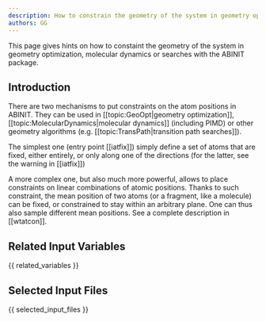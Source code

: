 ```yaml
---
description: How to constrain the geometry of the system in geometry optimization, molecular dynamics or searches
authors: GG
---
```

<!--- This is the source file for this topics. Can be edited. -->

This page gives hints on how to constaint the geometry of the system in geometry optimization, molecular
dynamics or searches with the ABINIT package.

## Introduction

There are two mechanisms to put constraints on the atom positions in ABINIT.
They can be used in [[topic:GeoOpt|geometry optimization]],
[[topic:MolecularDynamics|molecular dynamics]] (including PIMD) or other
geometry algorithms (e.g. [[topic:TransPath|transition path searches]]).

The simplest one (entry point [[iatfix]]) simply define a set of atoms that
are fixed, either entirely, or only along one of the directions (for the
latter, see the warning in [[iatfix]])

A more complex one, but also much more powerful, allows to place constraints
on linear combinations of atomic positions. Thanks to such constraint, the
mean position of two atoms (or a fragment, like a molecule) can be fixed, or
constrained to stay within an arbitrary plane. One can thus also sample
different mean positions. See a complete description in [[wtatcon]].



## Related Input Variables

{{ related_variables }}

## Selected Input Files

{{ selected_input_files }}

